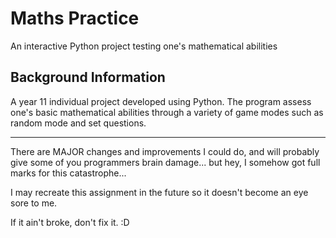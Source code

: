 # Maths Practice
An interactive Python project testing one's mathematical abilities

## Background Information

A year 11 individual project developed using Python. The program assess one's basic mathematical abilities through a variety of game modes such as random mode and set questions. 

---

There are MAJOR changes and improvements I could do, and will probably give some of you programmers brain damage... but hey, I somehow got full marks for this catastrophe...

I may recreate this assignment in the future so it doesn't become an eye sore to me.

If it ain't broke, don't fix it. :D